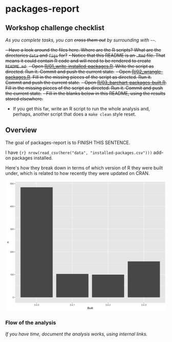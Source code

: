 
<!-- README.md is generated from README.Rmd. Please edit that file -->
packages-report
===============

Workshop challenge checklist
----------------------------

*As you complete tasks, you can ~~cross them out~~ by surrounding with `~~`.*

~~-   Have a look around the files here. Where are the R scripts? What are the directories `data` and `figs` for?~~
~~-   Notice that this README is an `.Rmd` file. That means it could contain R code and will need to be rendered to create `README.md`.~~
~~-   Open [R/01\_write-installed-packages.R](R/01_write-installed-packages.R). Write the script as directed. Run it. Commit and push the current state.~~
~~-   Open [R/02\_wrangle-packages.R](R/02_wrangle-packages.R). Fill in the missing pieces of the script as directed. Run it. Commit and push the current state.~~
~~-   Open [R/03\_barchart-packages-built.R](R/03_barchart-packages-built.R). Fill in the missing pieces of the script as directed. Run it. Commit and push the current state.~~
~~-   Fill in the blanks below in this README, using the results stored elsewhere.~~
-   If you get this far, write an R script to run the whole analysis and, perhaps, another script that does a `make clean` style reset.

Overview
--------

The goal of packages-report is to FINISH THIS SENTENCE.

I have ```{r} nrow(read_csv(here("data", "installed-packages.csv")))``` add-on packages installed.

Here's how they break down in terms of which version of R they were built under, which is related to how recently they were updated on CRAN.

![](figs/built-barchart.png)

### Flow of the analysis

*If you have time, document the analysis works, using internal links.*
